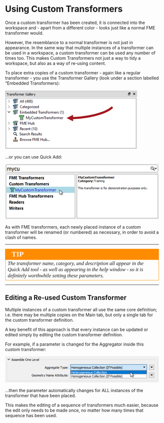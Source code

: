 # Using Custom Transformers #

Once a custom transformer has been created, it is connected into the workspace and - apart from a different color - looks just like a normal FME transformer would.

However, the resemblance to a normal transformer is not just in appearance. In the same way that multiple instances of a transformer can be used in a workspace, a custom transformer can be used any number of times too. This makes Custom Transformers not just a way to tidy a workspace, but also as a way of re-using content.

To place extra copies of a custom transformer - again like a regular transformer - you use the Transformer Gallery (look under a section labelled “Embedded Transformers):

![](./Images/Img3.009.CustomTransformersInGallery.png)

...or you can use Quick Add:

![](./Images/Img3.010.CustomTransformersQuickAdd.png)

As with FME transformers, each newly placed instance of a custom transformer will be renamed (or numbered) as necessary, in order to avoid a clash of names.

---

<!--Tip Section--> 

<table style="border-spacing: 0px">
<tr>
<td style="vertical-align:middle;background-color:darkorange;border: 2px solid darkorange">
<i class="fa fa-info-circle fa-lg fa-pull-left fa-fw" style="color:white;padding-right: 12px;vertical-align:text-top"></i>
<span style="color:white;font-size:x-large;font-weight: bold;font-family:serif">TIP</span>
</td>
</tr>

<tr>
<td style="border: 1px solid darkorange">
<span style="font-family:serif; font-style:italic; font-size:larger">
The transformer name, category, and description all appear in the Quick Add tool - as well as appearing in the help window - so it is definitely worthwhile setting these parameters.
</span>
</td>
</tr>
</table>

---

## Editing a Re-used Custom Transformer ##

Multiple instances of a custom transformer all use the same core definition; i.e. there may be multiple copies on the Main tab, but only a single tab for the custom transformer definition. 

A key benefit of this approach is that every instance can be updated or edited simply by editing the custom transformer definition.

For example, if a parameter is changed for the Aggregator inside this custom transformer:

![](./Images/Img3.011.ExampleParameterEdit.png)

...then the parameter automatically changes for ALL instances of the transformer that have been placed.

This makes the editing of a sequence of transformers much easier, because the edit only needs to be made once, no matter how many times that sequence has been used.
